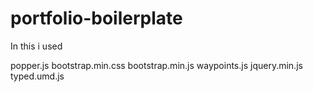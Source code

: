 # portfolio-boilerplate
In this i used

popper.js bootstrap.min.css bootstrap.min.js waypoints.js jquery.min.js typed.umd.js
